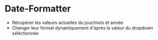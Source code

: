 # Date-Formatter

- Récupérer les valeurs actuelles du jour/mois et année
- Changer leur format dynamiquement d'après la valeur du dropdown séléctionnée

